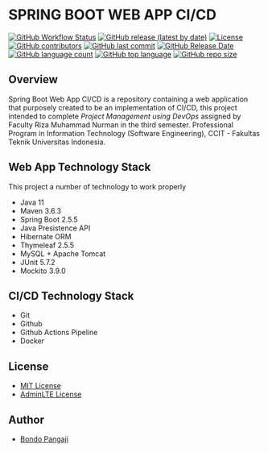 SPRING BOOT WEB APP CI/CD
============

[![GitHub Workflow Status](https://img.shields.io/github/workflow/status/bondopangaji/Spring-Boot-Web-App-CI-CD/Github%20Actions%20Pipelines%20with%20Maven?style=for-the-badge)](https://github.com/bondopangaji/Spring-Boot-Web-App-CI-CD/actions) [![GitHub release (latest by date)](https://img.shields.io/github/v/release/bondopangaji/Spring-Boot-Web-App-CI-CD?style=for-the-badge)](https://github.com/bondopangaji/Spring-Boot-Web-App-CI-CD/releases) [![License](https://img.shields.io/badge/license-MIT-green?style=for-the-badge)](./LICENSE) [![GitHub contributors](https://img.shields.io/github/contributors/bondopangaji/Spring-Boot-Web-App-CI-CD?style=for-the-badge)](https://github.com/bondopangaji/Spring-Boot-Web-App-CI-CD/graphs/contributors) [![GitHub last commit](https://img.shields.io/github/last-commit/bondopangaji/Spring-Boot-Web-App-CI-CD?style=for-the-badge)](https://github.com/bondopangaji/Spring-Boot-Web-App-CI-CD/commits/) [![GitHub Release Date](https://img.shields.io/github/release-date/bondopangaji/Spring-Boot-Web-App-CI-CD?style=for-the-badge)](https://github.com/bondopangaji/Spring-Boot-Web-App-CI-CD/releases/) [![GitHub language count](https://img.shields.io/github/languages/count/bondopangaji/Spring-Boot-Web-App-CI-CD?style=for-the-badge)](#) [![GitHub top language](https://img.shields.io/github/languages/top/bondopangaji/Spring-Boot-Web-App-CI-CD?style=for-the-badge)](#) [![GitHub repo size](https://img.shields.io/github/repo-size/bondopangaji/Spring-Boot-Web-App-CI-CD?style=for-the-badge)](#)

## Overview
Spring Boot Web App CI/CD is a repository containing a web application that purposely created to be an implementation of CI/CD, this project intended to complete *Project Management using DevOps* assigned by Faculty Riza Muhammad Nurman in the third semester. Professional Program in Information Technology (Software Engineering), CCIT - Fakultas Teknik Universitas Indonesia.

## Web App Technology Stack
This project a number of technology to work properly
- Java 11
- Maven 3.6.3
- Spring Boot 2.5.5
- Java Presistence API
- Hibernate ORM
- Thymeleaf 2.5.5
- MySQL + Apache Tomcat
- JUnit 5.7.2
- Mockito 3.9.0

## CI/CD Technology Stack
- Git
- Github
- Github Actions Pipeline
- Docker

## License
- [MIT License](https://choosealicense.com/licenses/mit/)
- [AdminLTE License](https://adminlte.io/docs/2.4/license)

## Author
- [Bondo Pangaji](https://github.com/bondopangaji)
